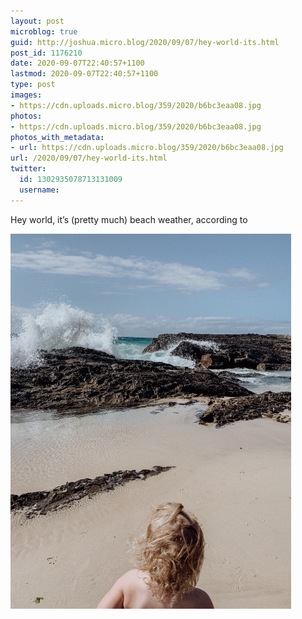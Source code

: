 ```yaml
---
layout: post
microblog: true
guid: http://joshua.micro.blog/2020/09/07/hey-world-its.html
post_id: 1176210
date: 2020-09-07T22:40:57+1100
lastmod: 2020-09-07T22:40:57+1100
type: post
images:
- https://cdn.uploads.micro.blog/359/2020/b6bc3eaa08.jpg
photos:
- https://cdn.uploads.micro.blog/359/2020/b6bc3eaa08.jpg
photos_with_metadata:
- url: https://cdn.uploads.micro.blog/359/2020/b6bc3eaa08.jpg
url: /2020/09/07/hey-world-its.html
twitter:
  id: 1302935078713131009
  username: 
---
```

Hey world, it’s (pretty much) beach weather, according to 

<img src="uploads/2020/b6bc3eaa08.jpg" width="449" height="600" alt="" />
